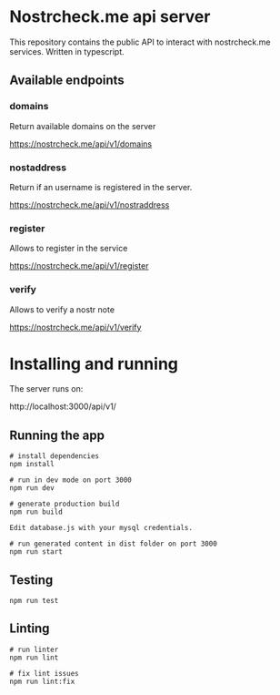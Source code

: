# Nostrcheck.me api server

This repository contains the public API to interact with nostrcheck.me services. Written in typescript.

## Available endpoints

### domains
Return available domains on the server

https://nostrcheck.me/api/v1/domains

### nostaddress 
Return if an username is registered in the server. 

https://nostrcheck.me/api/v1/nostraddress

<!-- ### media
Allows to upload, download and delete files

http://localhost:3000/api/v1/media -->

### register
Allows to register in the service

https://nostrcheck.me/api/v1/register

### verify
Allows to verify a nostr note

https://nostrcheck.me/api/v1/verify


# Installing and running

The server runs on:

http://localhost:3000/api/v1/

## Running the app

```
# install dependencies
npm install

# run in dev mode on port 3000
npm run dev

# generate production build
npm run build

Edit database.js with your mysql credentials.

# run generated content in dist folder on port 3000
npm run start
```

## Testing

```
npm run test
```

## Linting

```
# run linter
npm run lint

# fix lint issues
npm run lint:fix
```
